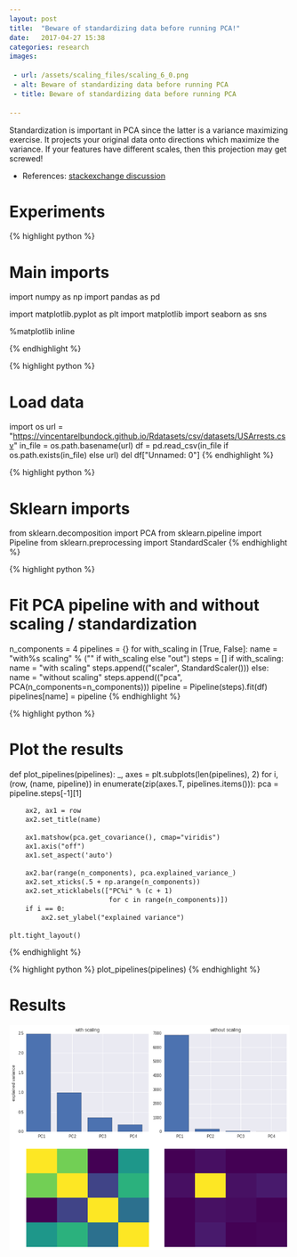 ```yaml
---
layout: post
title:  "Beware of standardizing data before running PCA!"
date:   2017-04-27 15:38
categories: research
images:

 - url: /assets/scaling_files/scaling_6_0.png
 - alt: Beware of standardizing data before running PCA
 - title: Beware of standardizing data before running PCA

---
```



Standardization is important in PCA since the latter is a variance maximizing exercise. It projects your original data onto directions which maximize the variance. If your features have different scales, then this projection may get screwed!

- References: <a href="https://stats.stackexchange.com/a/69159/156791">stackexchange discussion</a>


Experiments
===========

{% highlight python %}
# Main imports
import numpy as np
import pandas as pd

import matplotlib.pyplot as plt
import matplotlib
import seaborn as sns

%matplotlib inline

{% endhighlight %}


{% highlight python %}
# Load data
import os
url = "https://vincentarelbundock.github.io/Rdatasets/csv/datasets/USArrests.csv"
in_file = os.path.basename(url)
df = pd.read_csv(in_file if os.path.exists(in_file) else url)
del df["Unnamed: 0"]
{% endhighlight %}


{% highlight python %}
# Sklearn imports
from sklearn.decomposition import PCA
from sklearn.pipeline import Pipeline
from sklearn.preprocessing import StandardScaler
{% endhighlight %}


{% highlight python %}
# Fit PCA pipeline with and without scaling / standardization
n_components = 4
pipelines = {}
for with_scaling in [True, False]:
    name = "with%s scaling" % ("" if with_scaling else "out")
    steps = []
    if with_scaling:
        name = "with scaling"
        steps.append(("scaler", StandardScaler()))
    else:
        name = "without scaling"
    steps.append(("pca", PCA(n_components=n_components)))
    pipeline = Pipeline(steps).fit(df)
    pipelines[name] = pipeline
{% endhighlight %}


{% highlight python %}
# Plot the results
def plot_pipelines(pipelines):
    _, axes = plt.subplots(len(pipelines), 2)
    for i, (row, (name, pipeline)) in enumerate(zip(axes.T, pipelines.items())):
        pca = pipeline.steps[-1][1]
        
        ax2, ax1 = row
        ax2.set_title(name)
       
        ax1.matshow(pca.get_covariance(), cmap="viridis")
        ax1.axis("off")
        ax1.set_aspect('auto')
    
        ax2.bar(range(n_components), pca.explained_variance_)
        ax2.set_xticks(.5 + np.arange(n_components))
        ax2.set_xticklabels(["PC%i" % (c + 1)
                             for c in range(n_components)])
        if i == 0:
            ax2.set_ylabel("explained variance")
    
    plt.tight_layout()
{% endhighlight %}


{% highlight python %}
plot_pipelines(pipelines)
{% endhighlight %}


Results
=======
<img src="/assets/scaling_files/scaling_6_0.png"/>
